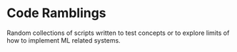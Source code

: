 # Code Ramblings

Random collections of scripts written to test concepts or to explore limits of how to implement ML related systems.